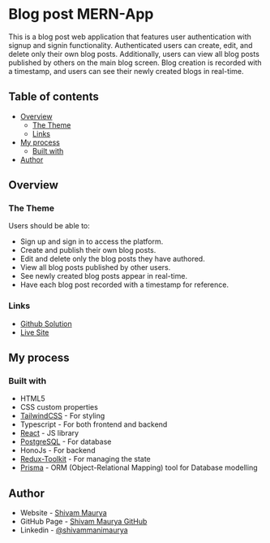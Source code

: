 # Blog post MERN-App

This is a blog post web application that features user authentication with signup and signin functionality. Authenticated users can create, edit, and delete only their own blog posts. Additionally, users can view all blog posts published by others on the main blog screen. Blog creation is recorded with a timestamp, and users can see their newly created blogs in real-time.

## Table of contents

-   [Overview](#overview)
    -   [The Theme](#the-theme)
    -   [Links](#links)
-   [My process](#my-process)
    -   [Built with](#built-with)
-   [Author](#author)

## Overview

### The Theme

Users should be able to:

-   Sign up and sign in to access the platform.
-   Create and publish their own blog posts.
-   Edit and delete only the blog posts they have authored.
-   View all blog posts published by other users.
-   See newly created blog posts appear in real-time.
-   Have each blog post recorded with a timestamp for reference.

### Links

-   [Github Solution](https://github.com/ShivamManiMaurya/blog-post-app-frontend)
-   [Live Site](https://freshkart-ecommerce-mern-project-frontend.vercel.app)

## My process

### Built with

-   HTML5
-   CSS custom properties
-   [TailwindCSS](https://tailwindcss.com/) - For styling
-   Typescript - For both frontend and backend
-   [React](https://reactjs.org/) - JS library
-   [PostgreSQL](https://www.postgresql.org/) - For database
-   HonoJs - For backend
-   [Redux-Toolkit](https://redux-toolkit.js.org/) - For managing the state
-   [Prisma](https://www.prisma.io/) - ORM (Object-Relational Mapping) tool for Database modelling

## Author

-   Website - [Shivam Maurya](https://shivammanimaurya.github.io/my_portfolio_website/)
-   GitHub Page - [Shivam Maurya GitHub](https://github.com/ShivamManiMaurya)
-   Linkedin - [@shivammanimaurya](https://www.linkedin.com/in/shivammanimaurya)

